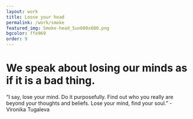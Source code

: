 ```yaml
---
layout: work
title: Loose your head
permalink: /work/smoke
featured_img: Smoke-head_Sun600x600.png
bgcolor: ffe969
order: 9
---
```


# We speak about losing our minds as if it is a bad thing.

“I say, lose your mind. Do it purposefully. Find out who you really are beyond your thoughts and beliefs. Lose your mind, find your soul.” - Vironika Tugaleva 